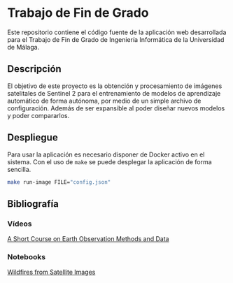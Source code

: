 # Trabajo de Fin de Grado

Este repositorio contiene el código fuente de la aplicación web desarrollada para el Trabajo de Fin de Grado de Ingeniería Informática de la Universidad de Málaga.

## Descripción

El objetivo de este proyecto es la obtención y procesamiento de imágenes satelitales de Sentinel 2 para el entrenamiento de modelos de aprendizaje automático de forma autónoma, por medio de un simple archivo de configuración.
Además de ser expansible al poder diseñar nuevos modelos y poder compararlos.

## Despliegue

Para usar la aplicación es necesario disponer de Docker activo en el sistema.
Con el uso de `make` se puede desplegar la aplicación de forma sencilla.

```bash
make run-image FILE="config.json"
```

## Bibliografía

### Vídeos

[A Short Course on Earth Observation Methods and Data](https://www.youtube.com/watch?v=Pz-96PMm5x8)

### Notebooks

[Wildfires from Satellite Images](https://notebooks.gesis.org/binder/jupyter/user/sentinel-hub-education-7qynditq/notebooks/wildfires/Wildfires%20from%20Satellite%20Images.ipynb)
